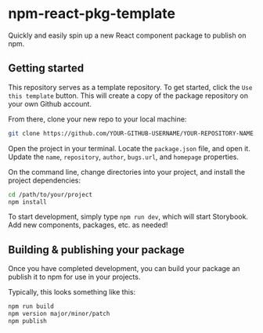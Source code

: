 # npm-react-pkg-template

Quickly and easily spin up a new React component package to publish on npm.

## Getting started

This repository serves as a template repository. To get started, click the `Use this template` button. This will create a copy of the package repository on your own Github account.

From there, clone your new repo to your local machine:

```bash
git clone https://github.com/YOUR-GITHUB-USERNAME/YOUR-REPOSITORY-NAME.git
```

Open the project in your terminal. Locate the `package.json` file, and open it. Update the `name`, `repository`, `author`, `bugs.url`, and `homepage` properties.

On the command line, change directories into your project, and install the project dependencies:

```bash
cd /path/to/your/project
npm install
```

To start development, simply type `npm run dev`, which will start Storybook. Add new components, packages, etc. as needed!

## Building & publishing your package

Once you have completed development, you can build your package an publish it to npm for use in your projects.

Typically, this looks something like this:

```bash
npm run build
npm version major/minor/patch
npm publish
```
